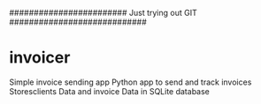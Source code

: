 ######################## Just trying out GIT ############################
# invoicer
Simple invoice sending app
Python app to send and track invoices
Storesclients Data and invoice Data in SQLite database
